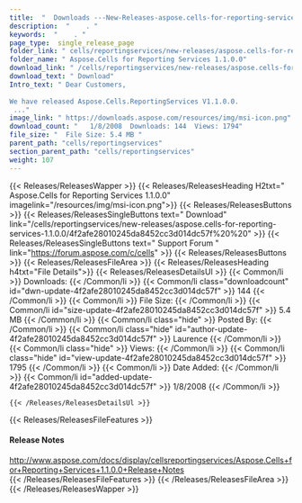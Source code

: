 ```yaml
---
title:  "  Downloads ---New-Releases-aspose.cells-for-reporting-services-1.1.0.0 . " 
description:  "    . " 
keywords:  "    . " 
page_type:  single_release_page
folder_link: " cells/reportingservices/new-releases/aspose.cells-for-reporting-services-1.1.0.0/"
folder_name: " Aspose.Cells for Reporting Services 1.1.0.0"
download_link: " /cells/reportingservices/new-releases/aspose.cells-for-reporting-services-1.1.0.0/4f2afe28010245da8452cc3d014dc57f"
download_text: " Download"
Intro_text: " Dear Customers,
 
We have released Aspose.Cells.ReportingServices V1.1.0.0.
 ..."
image_link: " https://downloads.aspose.com/resources/img/msi-icon.png"
download_count: "   1/8/2008  Downloads: 144  Views: 1794"
file_size: "  File Size: 5.4 MB "
parent_path: "cells/reportingservices"
section_parent_path: "cells/reportingservices"
weight: 107 
---
```


{{< Releases/ReleasesWapper >}}
  {{< Releases/ReleasesHeading H2txt=" Aspose.Cells for Reporting Services 1.1.0.0" imagelink="/resources/img/msi-icon.png">}}
  {{< Releases/ReleasesButtons >}}
    {{< Releases/ReleasesSingleButtons text=" Download" link="/cells/reportingservices/new-releases/aspose.cells-for-reporting-services-1.1.0.0/4f2afe28010245da8452cc3d014dc57f%20%20" >}}
    {{< Releases/ReleasesSingleButtons text=" Support Forum " link="https://forum.aspose.com/c/cells" >}}
  {{< Releases/ReleasesButtons >}}
  {{< Releases/ReleasesFileArea >}}
    {{< Releases/ReleasesHeading h4txt="File Details">}}
    {{< Releases/ReleasesDetailsUl >}}
            {{< Common/li  >}} Downloads: {{< /Common/li >}} 
      {{< Common/li class="downloadcount" id="dwn-update-4f2afe28010245da8452cc3d014dc57f" >}} 144 {{< /Common/li >}} 
      {{< Common/li  >}} File Size: {{< /Common/li >}} 
      {{< Common/li id="size-update-4f2afe28010245da8452cc3d014dc57f" >}} 5.4 MB {{< /Common/li >}} 
      {{< Common/li  class="hide" >}} Posted By: {{< /Common/li >}} 
      {{< Common/li class="hide" id="author-update-4f2afe28010245da8452cc3d014dc57f" >}} Laurence {{< /Common/li >}} 
      {{< Common/li class="hide"  >}} Views: {{< /Common/li >}} 
      {{< Common/li class="hide" id="view-update-4f2afe28010245da8452cc3d014dc57f" >}} 1795 {{< /Common/li >}} 
      {{< Common/li  >}} Date Added: {{< /Common/li >}} 
      {{< Common/li id="added-update-4f2afe28010245da8452cc3d014dc57f" >}} 1/8/2008 {{< /Common/li >}} 

    {{< /Releases/ReleasesDetailsUl >}}

  {{< Releases/ReleasesFileFeatures >}}
      <h4>Release Notes</h4><div><a href="http://www.aspose.com/docs/display/cellsreportingservices/Aspose.Cells+for+Reporting+Services+1.1.0.0+Release+Notes">http://www.aspose.com/docs/display/cellsreportingservices/Aspose.Cells+for+Reporting+Services+1.1.0.0+Release+Notes</a></div>
  {{< /Releases/ReleasesFileFeatures >}}
 {{< /Releases/ReleasesFileArea >}}
{{< /Releases/ReleasesWapper >}}


